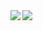 <!--
**RyoichiNakai/RyoichiNakai** is a ✨ _special_ ✨ repository because its `README.md` (this file) appears on your GitHub profile.

Here are some ideas to get you started:

- 🔭 I’m currently working on ...
- 🌱 I’m currently learning ...
- 👯 I’m looking to collaborate on ...
- 🤔 I’m looking for help with ...
- 💬 Ask me about ...
- 📫 How to reach me: ...
- 😄 Pronouns: ...
- ⚡ Fun fact: ...
-->


<a href="https://github.com/RyoichiNakai">
  <img align="left" src="https://github-readme-stats.vercel.app/api?username=RyoichiNakai&show_icons=true&count_private=true&theme=graywhite" />
</a>
<a href="https://github.com/RyoichiNakai">
  <img align="left" src="https://github-readme-stats.vercel.app/api/top-langs/?username=RyoichiNakai&count_praivate=true&title_color=34393C&langs_count=3&exclude_repo=docker-wordpress-mysql-blog,atcorder" />
</a>
